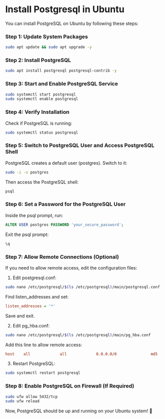 
# Install Postgresql in Ubuntu


You can install PostgreSQL on Ubuntu by following these steps:

### Step 1: Update System Packages

```bash
sudo apt update && sudo apt upgrade -y
```

### Step 2: Install PostgreSQL

```bash
sudo apt install postgresql postgresql-contrib -y
```

### Step 3: Start and Enable PostgreSQL Service

```bash
sudo systemctl start postgresql
sudo systemctl enable postgresql
```

### Step 4: Verify Installation

Check if PostgreSQL is running:

```bash
sudo systemctl status postgresql
```

### Step 5: Switch to PostgreSQL User and Access PostgreSQL Shell

PostgreSQL creates a default user (postgres). Switch to it:

```bash
sudo -i -u postgres
```

Then access the PostgreSQL shell:

```bash
psql
```

### Step 6: Set a Password for the PostgreSQL User

Inside the psql prompt, run:

```sql
ALTER USER postgres PASSWORD 'your_secure_password';
```

Exit the psql prompt:

```sql
\q
```

### Step 7: Allow Remote Connections (Optional)

If you need to allow remote access, edit the configuration files:
1. Edit postgresql.conf:

```bash
sudo nano /etc/postgresql/$(ls /etc/postgresql)/main/postgresql.conf
```

Find listen_addresses and set:
```ini
listen_addresses = '*'
```
Save and exit.

2. Edit pg_hba.conf:

```bash
sudo nano /etc/postgresql/$(ls /etc/postgresql)/main/pg_hba.conf
```

Add this line to allow remote access:
```ini
host    all             all             0.0.0.0/0               md5
```

3. Restart PostgreSQL:

```bash
sudo systemctl restart postgresql
```


### Step 8: Enable PostgreSQL on Firewall (If Required)

```bash
sudo ufw allow 5432/tcp
sudo ufw reload
```

Now, PostgreSQL should be up and running on your Ubuntu system! 🚀
